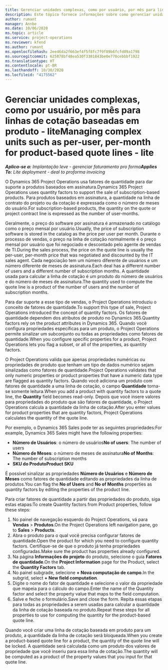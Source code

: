 ```yaml
---
title: Gerenciar unidades complexas, como por usuário, por mês para linhas de cotação baseadas em produto - lite
description: Este tópico fornece informações sobre como gerenciar unidades complexas para linhas de cotação baseadas em projeto.
author: rumant
manager: Annbe
ms.date: 10/06/2020
ms.topic: article
ms.service: project-operations
ms.reviewer: kfend
ms.author: rumant
ms.openlocfilehash: 2ee46da2f663ef4f5f8fc7f9f89b6fcfd09a1798
ms.sourcegitcommit: 625878bf48ea530f3381843be0e778cebbbf1922
ms.translationtype: HT
ms.contentlocale: pt-BR
ms.lasthandoff: 10/30/2020
ms.locfileid: "4175562"
---
```

# <a name="managing-complex-units-such-as-per-user-per-month-for-product-based-quote-lines---lite"></a><span data-ttu-id="7f1dc-103">Gerenciar unidades complexas, como por usuário, por mês para linhas de cotação baseadas em produto - lite</span><span class="sxs-lookup"><span data-stu-id="7f1dc-103">Managing complex units such as per-user, per-month for product-based quote lines - lite</span></span>

<span data-ttu-id="7f1dc-104">_**Aplica-se a:** Implantação leve - gerenciar faturamento pro forma_</span><span class="sxs-lookup"><span data-stu-id="7f1dc-104">_**Applies To:** Lite deployment - deal to proforma invoicing_</span></span>

<span data-ttu-id="7f1dc-105">O Dynamics 365 Project Operations usa fatores de quantidade para dar suporte a produtos baseados em assinatura.</span><span class="sxs-lookup"><span data-stu-id="7f1dc-105">Dynamics 365 Project Operations uses quantity factors to support the sale of subscription-based products.</span></span> <span data-ttu-id="7f1dc-106">Para produtos baseados em assinatura, a quantidade na linha de contrato do projeto ou da cotação é expressada como o número de meses do usuário.</span><span class="sxs-lookup"><span data-stu-id="7f1dc-106">For subscription-based products, the quantity on the quote or project contract line is expressed as the number of user-months.</span></span>

<span data-ttu-id="7f1dc-107">Geralmente, o preço do software por assinatura é armazenado no catálogo como o preço mensal por usuário.</span><span class="sxs-lookup"><span data-stu-id="7f1dc-107">Usually, the price of subscription software is stored in the catalog as the price per user per month.</span></span> <span data-ttu-id="7f1dc-108">Durante o processo de vendas, o preço na linha de cotação normalmente é o preço mensal por usuário que foi negociado e descontado pelo agente de vendas de TI.</span><span class="sxs-lookup"><span data-stu-id="7f1dc-108">During the sales process, the price on the quote line is usually the per-user, per-month price that was negotiated and discounted by the IT sales agent.</span></span> <span data-ttu-id="7f1dc-109">Cada negociação tem um número diferente de usuários e um número diferente de meses de assinatura.</span><span class="sxs-lookup"><span data-stu-id="7f1dc-109">Each deal has a different number of users and a different number of subscription months.</span></span> <span data-ttu-id="7f1dc-110">A quantidade usada para calcular a linha de cotação é um produto do número de usuários e do número de meses de assinatura.</span><span class="sxs-lookup"><span data-stu-id="7f1dc-110">The quantity used to compute the quote line is a product of the number of users and the number of subscription months.</span></span>

<span data-ttu-id="7f1dc-111">Para dar suporte a esse tipo de vendas, o Project Operations introduziu o conceito de fatores de quantidade.</span><span class="sxs-lookup"><span data-stu-id="7f1dc-111">To support this type of sale, Project Operations introduced the concept of quantity factors.</span></span> <span data-ttu-id="7f1dc-112">Os fatores de quantidade dependem dos atributos de produto no Dynamics 365.</span><span class="sxs-lookup"><span data-stu-id="7f1dc-112">Quantity factors rely on the product attributes in Dynamics 365.</span></span> <span data-ttu-id="7f1dc-113">Quando você configura propriedades específicas para um produto, o Project Operations permite sinalizar um subconjunto ou todas as propriedades como fatores de quantidade.</span><span class="sxs-lookup"><span data-stu-id="7f1dc-113">When you configure specific properties for a product, Project Operations lets you flag a subset, or all of the properties, as quantity factors.</span></span>

<span data-ttu-id="7f1dc-114">O Project Operations valida que apenas propriedades numéricas ou propriedades de produto que tenham um tipo de dados numérico sejam sinalizadas como fatores de quantidade.</span><span class="sxs-lookup"><span data-stu-id="7f1dc-114">Project Operations validates that only numeric properties or product properties that have a numeric data type are flagged as quantity factors.</span></span> <span data-ttu-id="7f1dc-115">Quando você adiciona um produto com fatores de quantidade a uma linha de cotação, o campo **Quantidade** torna-se somente leitura.</span><span class="sxs-lookup"><span data-stu-id="7f1dc-115">When you add a product with quantity factors to a quote line, the **Quantity** field becomes read-only.</span></span> <span data-ttu-id="7f1dc-116">Depois que você insere valores para propriedades do produto que são fatores de quantidade, o Project Operations calcula a quantidade da linha de cotação.</span><span class="sxs-lookup"><span data-stu-id="7f1dc-116">After you enter values for product properties that are quantity factors, Project Operations calculates the quantity of the quote line.</span></span>

<span data-ttu-id="7f1dc-117">Por exemplo, o Dynamics 365 Sales pode ter as seguintes propriedades:</span><span class="sxs-lookup"><span data-stu-id="7f1dc-117">For example, Dynamics 365 Sales might have the following properties:</span></span>

- <span data-ttu-id="7f1dc-118">**Número de Usuários**: o número de usuários</span><span class="sxs-lookup"><span data-stu-id="7f1dc-118">**No of users**: The number of users</span></span>
- <span data-ttu-id="7f1dc-119">**Número de Meses**: o número de meses de assinatura</span><span class="sxs-lookup"><span data-stu-id="7f1dc-119">**No of Months**: The number of subscription months</span></span>
- <span data-ttu-id="7f1dc-120">**SKU do Produto**</span><span class="sxs-lookup"><span data-stu-id="7f1dc-120">**Product SKU**</span></span>

<span data-ttu-id="7f1dc-121">É possível sinalizar as propriedades **Número de Usuários** e **Número de Meses** como fatores de quantidade editando as propriedades da linha de produtos.</span><span class="sxs-lookup"><span data-stu-id="7f1dc-121">You can flag the **No of Users** and **No of Months** properties as quantity factors by editing the properties of the product line.</span></span>

<span data-ttu-id="7f1dc-122">Para criar fatores de quantidade a partir das propriedades do produto, siga estas etapas:</span><span class="sxs-lookup"><span data-stu-id="7f1dc-122">To create Quantity factors from Product properties, follow these steps:</span></span>

1. <span data-ttu-id="7f1dc-123">No painel de navegação esquerdo do Project Operations, vá para **Vendas** > **Produtos**.</span><span class="sxs-lookup"><span data-stu-id="7f1dc-123">On the Project Operations left navigation pane, go to **Sales** > **Products**.</span></span>
2. <span data-ttu-id="7f1dc-124">Abra o produto para o qual você precisa configurar fatores de quantidade.</span><span class="sxs-lookup"><span data-stu-id="7f1dc-124">Open the product for which you need to configure quantity factors.</span></span> <span data-ttu-id="7f1dc-125">Certifique-se de que o produto já tenha propriedades configuradas.</span><span class="sxs-lookup"><span data-stu-id="7f1dc-125">Make sure the product has properties already configured.</span></span>
3. <span data-ttu-id="7f1dc-126">Na página **Informações do projeto** do produto, selecione o guia **Fatores de quantidade**.</span><span class="sxs-lookup"><span data-stu-id="7f1dc-126">On the **Project Information** page for the Product, select the **Quantity Factors** tab.</span></span>
4. <span data-ttu-id="7f1dc-127">No painel subgrade, selecione **+ Nova computação de campo**.</span><span class="sxs-lookup"><span data-stu-id="7f1dc-127">In the subgrid, select **+ New field computation**.</span></span>
5. <span data-ttu-id="7f1dc-128">Digite o nome do fator de quantidade e selecione o valor da propriedade que mapeia para o cálculo do campo.</span><span class="sxs-lookup"><span data-stu-id="7f1dc-128">Enter the name of the Quantity factor and select the property value that maps to the field computation.</span></span>
6. <span data-ttu-id="7f1dc-129">Salve e feche o formulário.</span><span class="sxs-lookup"><span data-stu-id="7f1dc-129">Save and close the form.</span></span> <span data-ttu-id="7f1dc-130">Repita essas etapas para todas as propriedades a serem usadas para calcular a quantidade da linha de cotação baseada no produto.</span><span class="sxs-lookup"><span data-stu-id="7f1dc-130">Repeat these steps for all properties to use for computing the quantity for the product-based quote line.</span></span>

<span data-ttu-id="7f1dc-131">Quando você criar uma linha de cotação baseada em produto para um produto, a quantidade da linha de cotação será bloqueada.</span><span class="sxs-lookup"><span data-stu-id="7f1dc-131">When you create a product-based quote line for a product, the quantity of the quote line will be locked.</span></span> <span data-ttu-id="7f1dc-132">A quantidade será calculada como um produto dos valores de propriedade que você inseriu para essa linha de cotação.</span><span class="sxs-lookup"><span data-stu-id="7f1dc-132">The quantity will be computed as a product of the property values that you input for that quote line.</span></span>
